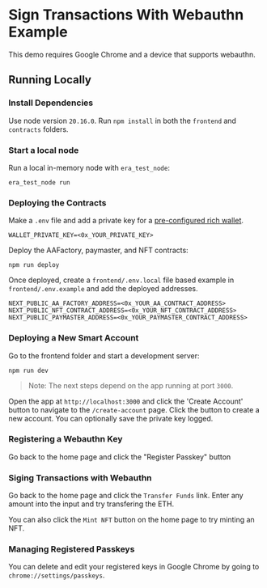 # Sign Transactions With Webauthn Example

This demo requires Google Chrome and a device that supports webauthn.

## Running Locally

### Install Dependencies

Use node version `20.16.0`.
Run `npm install` in both the `frontend` and `contracts` folders.

### Start a local node

Run a local in-memory node with `era_test_node`:

```shell
era_test_node run
```

### Deploying the Contracts

Make a `.env` file and add a private key for a [pre-configured rich wallet](https://docs.zksync.io/build/test-and-debug/in-memory-node#pre-configured-rich-wallets).

```env
WALLET_PRIVATE_KEY=<0x_YOUR_PRIVATE_KEY>
```

Deploy the AAFactory, paymaster, and NFT contracts:

```shell
npm run deploy
```

Once deployed, create a `frontend/.env.local` file based example in `frontend/.env.example` and add the deployed addresses.

```env
NEXT_PUBLIC_AA_FACTORY_ADDRESS=<0x_YOUR_AA_CONTRACT_ADDRESS>
NEXT_PUBLIC_NFT_CONTRACT_ADDRESS=<0x_YOUR_NFT_CONTRACT_ADDRESS>
NEXT_PUBLIC_PAYMASTER_ADDRESS=<0x_YOUR_PAYMASTER_CONTRACT_ADDRESS>
```

### Deploying a New Smart Account

Go to the frontend folder and start a development server:

```shell
npm run dev
```

> Note: The next steps depend on the app running at port `3000`.

Open the app at `http://localhost:3000` and click the 'Create Account' button to navigate to the `/create-account` page.
Click the button to create a new account.
You can optionally save the private key logged.

### Registering a Webauthn Key

Go back to the home page and click the "Register Passkey" button

### Siging Transactions with Webauthn

Go back to the home page and click the `Transfer Funds` link.
Enter any amount into the input and try transfering the ETH.

You can also click the `Mint NFT` button on the home page to try minting an NFT.

### Managing Registered Passkeys

You can delete and edit your registered keys in Google Chrome by going to `chrome://settings/passkeys`.
